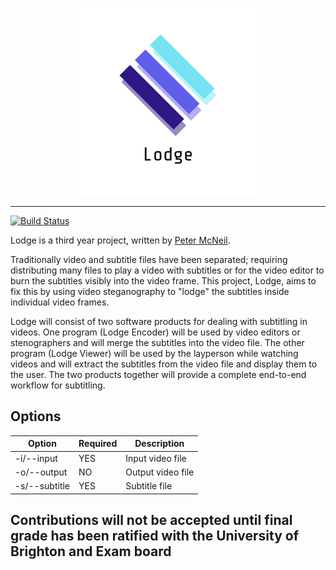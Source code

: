 <p align="center">
<img src="extras/logos/logo_half.png" alt="Lodge logo"/>
</p>

---

[![Build Status](https://travis-ci.org/petermcneil/lodge.svg?branch=master)](https://travis-ci.org/petermcneil/lodge)

Lodge is a third year project, written by [Peter McNeil](https://pop.ski).

Traditionally video and subtitle files have been separated; requiring distributing many files to play a video with 
subtitles or for the video editor to burn the subtitles visibly into the video frame.
This project, Lodge, aims to fix this by using video steganography to "lodge" the subtitles 
inside individual video frames.

Lodge will consist of two software products for dealing with subtitling in videos. One program (Lodge Encoder) will be 
used by video editors or stenographers and will merge the subtitles into the video file. The other program 
(Lodge Viewer) will be used by the layperson while watching videos and will extract the subtitles from the video file 
and display them to the user. The two products together will provide a complete end-to-end workflow for subtitling.


Options
---

|Option        | Required | Description       |
|-------       |----------|------------       |
|-i/--input    | YES      | Input video file  |
|-o/--output   | NO       | Output video file |
|-s/--subtitle | YES      | Subtitle file     |


Contributions will not be accepted until final grade has been ratified with the University of Brighton and Exam board
---